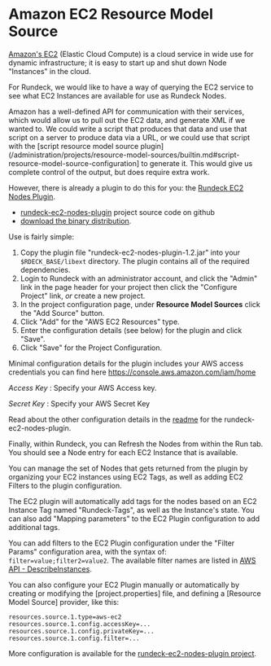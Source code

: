 # Amazon EC2 Resource Model Source

[Amazon's EC2](https://aws.amazon.com/ec2/) (Elastic Cloud Compute) is a cloud service in wide use for dynamic infrastructure; it is easy to start up and shut down Node "Instances" in the cloud.

For Rundeck, we would like to have a way of querying the EC2 service to see what EC2 Instances are available for use as Rundeck Nodes.

Amazon has a well-defined API for communication with their services, which would allow us to pull out the EC2 data, and generate XML if we wanted to. We could write a script that produces that data and use that script on a server to produce data via a URL, or we could use that script with the [script resource model source plugin](/administration/projects/resource-model-sources/builtin.md#script-resource-model-source-configuration] to generate it. This would give us complete control of the output, but does require extra work.

However, there is already a plugin to do this for you: the [Rundeck EC2 Nodes Plugin](https://github.com/rundeck-plugins/rundeck-ec2-nodes-plugin).

- [rundeck-ec2-nodes-plugin](https://github.com/rundeck-plugins/rundeck-ec2-nodes-plugin) project source code on github
- [download the binary distribution](https://github.com/rundeck-plugins/rundeck-ec2-nodes-plugin/downloads).

Use is fairly simple:

1. Copy the plugin file "rundeck-ec2-nodes-plugin-1.2.jar" into your `$RDECK_BASE/libext` directory. The plugin contains all of the required dependencies.
2. Login to Rundeck with an administrator account, and click the "Admin" link in the page header for your project then click the "Configure Project" link, _or_ create a new project.
3. In the project configuration page, under **Resource Model Sources** click the "Add Source" button.
4. Click "Add" for the "AWS EC2 Resources" type.
5. Enter the configuration details (see below) for the plugin and click "Save".
6. Click "Save" for the Project Configuration.

Minimal configuration details for the plugin includes your AWS access credentials you can find here <https://console.aws.amazon.com/iam/home>

_Access Key_
: Specify your AWS Access key.

_Secret Key_
: Specify your AWS Secret Key

Read about the other configuration details in the [readme](https://github.com/rundeck-plugins/rundeck-ec2-nodes-plugin/blob/master/Readme.md) for the rundeck-ec2-nodes-plugin.

Finally, within Rundeck, you can Refresh the Nodes from within the Run tab. You should see a Node entry for each EC2 Instance that is available.

You can manage the set of Nodes that gets returned from the plugin by organizing your EC2 instances using EC2 Tags, as well as adding EC2 Filters to the plugin configuration.

The EC2 plugin will automatically add tags for the nodes based on an EC2 Instance Tag named "Rundeck-Tags", as well as the Instance's state. You can also add "Mapping parameters" to the EC2 Plugin configuration to add additional tags.

You can add filters to the EC2 Plugin configuration under the "Filter Params" configuration area, with the syntax of: `filter=value;filter2=value2`. The available filter names are listed in [AWS API - DescribeInstances](https://docs.aws.amazon.com/AWSEC2/latest/APIReference/API_DescribeInstances.html).

You can also configure your EC2 Plugin manually or automatically by creating or modifying the [project.properties] file, and defining a [Resource Model Source] provider, like this:

    resources.source.1.type=aws-ec2
    resources.source.1.config.accessKey=...
    resources.source.1.config.privateKey=...
    resources.source.1.config.filter=...

More configuration is available for the [rundeck-ec2-nodes-plugin project](https://github.com/rundeck-plugins/rundeck-ec2-nodes-plugin).

